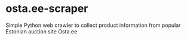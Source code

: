 # osta.ee-scraper
Simple Python web crawler to collect product information from popular Estonian auction site Osta.ee 
